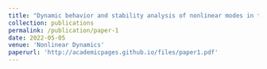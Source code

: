 ```yaml
---
title: "Dynamic behavior and stability analysis of nonlinear modes in the fourth-order generalized Ginzburg-Landau model with near PT-symmetric potentials"
collection: publications
permalink: /publication/paper-1
date: 2022-05-05
venue: 'Nonlinear Dynamics'
paperurl: 'http://academicpages.github.io/files/paper1.pdf'
---
```

